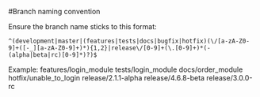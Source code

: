 #Branch naming convention

Ensure the branch name sticks to this format:

```
^(development|master|(features|tests|docs|bugfix|hotfix)(\/[a-zA-Z0-9]+([-_][a-zA-Z0-9]+)*){1,2}|release\/[0-9]+(\.[0-9]+)*(-(alpha|beta|rc)[0-9]*)?)$
```

Example:
features/login_module
tests/login_module
docs/order_module
hotfix/unable_to_login
release/2.1.1-alpha
release/4.6.8-beta
release/3.0.0-rc
